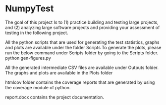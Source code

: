 # NumpyTest
The goal of this project Is to (1) practice building and testing large projects, and (2) analyzing large software projects and providing your assessment of testing in the following project. 

All the python scripts that are used for generating the test statistics, graphs and plots are available under the folder Scripts
To generate the plots, please run the below command under Scripts folder by going to the Scripts folder.
    python gen-figures.py

All the generated intermediate CSV files are available under Outputs folder.
The graphs and plots are available in the Plots folder

htmlcov folder contains the coverage reports that are generated by using the coverage module of python.

report.docx contains the project documentation. 
